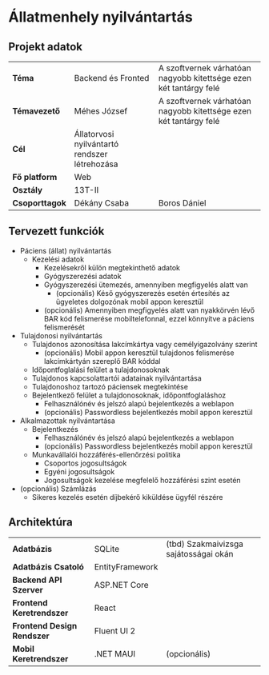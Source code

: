 # Állatmenhely nyilvántartás
## Projekt adatok
|                   |                                               |                                                                   |
|-------------------|-----------------------------------------------|-------------------------------------------------------------------|
| **Téma**          | Backend és Fronted                            | A szoftvernek várhatóan nagyobb kitettsége ezen két tantárgy felé |
| **Témavezető**    | Méhes József                                  | A szoftvernek várhatóan nagyobb kitettsége ezen két tantárgy felé |
| **Cél** | Állatorvosi nyilvántartó rendszer létrehozása |                                                                   |
| **Fő platform** | Web |                                                                   |
| **Osztály**       | 13T-II                                        |                                                                   |
| **Csoporttagok**  | Dékány Csaba                                  | Boros Dániel                                                      |


## Tervezett funkciók
- Páciens (állat) nyilvántartás
  - Kezelési adatok
    - Kezelésekről külön megtekinthető adatok
    - Gyógyszerezési adatok
    - Gyógyszerezési ütemezés, amennyiben megfigyelés alatt van
      - (opcionális) Késő gyógyszerezés esetén értesítés az ügyeletes dolgozónak mobil appon keresztül
    - (opcionális) Amennyiben megfigyelés alatt van nyakkörvén lévő BAR kód felismerése mobiltelefonnal, ezzel könnyítve a páciens felismerését 
- Tulajdonosi nyilvántartás
  - Tulajdonos azonosítása lakcímkártya vagy cemélyigazolvány szerint
    - (opcionális) Mobil appon keresztül tulajdonos felismerése lakcímkártyán szereplő BAR kóddal
  - Időpontfoglalási felület a tulajdonosoknak
  - Tulajdonos kapcsolattartói adatainak nyilvántartása
  - Tulajdonoshoz tartozó páciensek megtekintése
  - Bejelentkező felület a tulajdonosoknak, időpontfoglaláshoz
    - Felhasználónév és jelszó alapú bejelentkezés a weblapon
    - (opcionális) Passwordless bejelentkezés mobil appon keresztül
- Alkalmazottak nyilvántartása
  - Bejelentkezés
    - Felhasználónév és jelszó alapú bejelentkezés a weblapon
    - (opcionális) Passwordless bejelentkezés mobil appon keresztül
  - Munkavállalói hozzáférés-ellenőrzési politika
    - Csoportos jogosultságok
    - Egyéni jogosultságok
    - Jogosultságok kezelése megfelelő hozzáférési szint esetén
- (opcionális) Számlázás
  - Sikeres kezelés esetén díjbekérő kiküldése ügyfél részére

## Architektúra
|                              |                 |                                       |
|------------------------------|-----------------|---------------------------------------|
| **Adatbázis**                | SQLite          | (tbd) Szakmaivizsga sajátosságai okán |
| **Adatbázis Csatoló**        | EntityFramework |                                       |
| **Backend API Szerver**      | ASP.NET Core    |                                       |
| **Frontend Keretrendszer**       | React           |                                       |
| **Frontend Design Rendszer** | Fluent UI 2     |                                       |
| **Mobil Keretrendszer**      | .NET MAUI       | (opcionális)                          |
